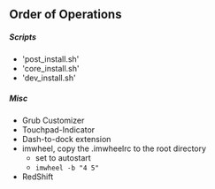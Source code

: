 ## Order of Operations

##### Scripts
- 'post_install.sh'
- 'core_install.sh'
- 'dev_install.sh'

##### Misc

- Grub Customizer
- Touchpad-Indicator
- Dash-to-dock extension
- imwheel, copy the .imwheelrc to the root directory
  - set to autostart
  - `imwheel -b "4 5"`
- RedShift
